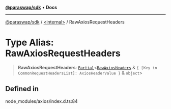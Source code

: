 [**@paraswap/sdk**](../../README.md) • **Docs**

***

[@paraswap/sdk](../../globals.md) / [\<internal\>](../README.md) / RawAxiosRequestHeaders

# Type Alias: RawAxiosRequestHeaders

> **RawAxiosRequestHeaders**: [`Partial`](Partial.md)\<[`RawAxiosHeaders`](../interfaces/RawAxiosHeaders.md) & `{ [Key in CommonRequestHeadersList]: AxiosHeaderValue }` & `object`\>

## Defined in

node\_modules/axios/index.d.ts:84
